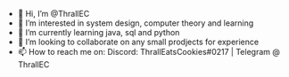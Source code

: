 - 👋 Hi, I’m @ThrallEC
- 👀 I’m interested in system design, computer theory and learning 
- 🌱 I’m currently learning java, sql and python
- 💞️ I’m looking to collaborate on any small prodjects for experience
- 📫 How to reach me on: Discord: ThrallEatsCookies#0217 | Telegram @ ThrallEC
